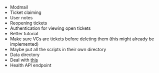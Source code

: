 * Modmail
* Ticket claiming
* User notes
* Reopening tickets
* Authentication for viewing open tickets
* Better tutorial
* Make sure VCs are tickets before deleting them (this might already be implemented)
* Maybe put all the scripts in their own directory
* Data directory
* Deal with [this](https://github.com/midnightdoggo19/tickets/security/code-scanning/11)
* Health API endpoint
